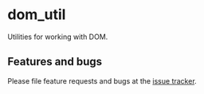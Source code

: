 # dom_util

Utilities for working with DOM.

## Features and bugs

Please file feature requests and bugs at the [issue tracker][tracker].

[tracker]: https://github.com/fluidic/dom_util/issues
